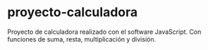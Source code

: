 # proyecto-calculadora
Proyecto de calculadora realizado con el software JavaScript. Con funciones de suma, resta, multiplicación y división.
